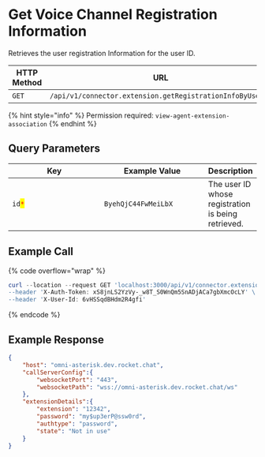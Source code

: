 # Get Voice Channel Registration Information

Retrieves the user registration Information for the user ID.

<table><thead><tr><th width="163">HTTP Method</th><th width="337">URL</th><th>Requires Auth</th></tr></thead><tbody><tr><td><code>GET</code></td><td><code>/api/v1/connector.extension.getRegistrationInfoByUserId</code></td><td><a href="../../authentication-endpoints/">yes</a></td></tr></tbody></table>

{% hint style="info" %}
Permission required: `view-agent-extension-association`
{% endhint %}

## Query Parameters

<table><thead><tr><th width="199">Key</th><th width="206.33333333333331">Example Value</th><th>Description</th></tr></thead><tbody><tr><td><code>id</code><mark style="color:red;"><code>*</code></mark></td><td><code>ByehQjC44FwMeiLbX</code></td><td>The user ID whose registration is being retrieved.</td></tr></tbody></table>

## Example Call

{% code overflow="wrap" %}
```powershell
curl --location --request GET 'localhost:3000/api/v1/connector.extension.getRegistrationInfoByUserId'?id=CkCPNcvsvCDfmWLqC' \
--header 'X-Auth-Token: xS8jnLS2YzVy-_w8T_S0WnQm5SnADjACa7gbXmcOcLY' \
--header 'X-User-Id: 6vHSSqdBHdm2R4gfi'
```
{% endcode %}

## Example Response

```json
{
	"host": "omni-asterisk.dev.rocket.chat",
	"callServerConfig":{
		"websocketPort": "443",
		"websocketPath": "wss://omni-asterisk.dev.rocket.chat/ws"
	},
	"extensionDetails":{
		"extension": "12342",
		"password": "my$up3erP@ssw0rd",
		"authtype": "password",
		"state": "Not in use"
	}
}
```
